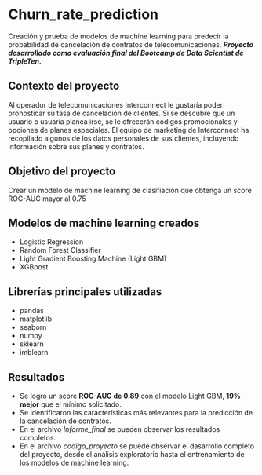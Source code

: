 # Churn_rate_prediction
Creación y prueba de modelos de machine learning para predecir la probabilidad de cancelación de contratos de telecomunicaciones. 
***Proyecto desarrollado como evaluación final del Bootcamp de Data Scientist de TripleTen.***

## Contexto del proyecto
Al operador de telecomunicaciones Interconnect le gustaría poder pronosticar su tasa de cancelación de clientes. Si se descubre que un usuario o usuaria planea irse, se le ofrecerán códigos promocionales y opciones de planes especiales. El equipo de marketing de Interconnect ha recopilado algunos de los datos personales de sus clientes, incluyendo información sobre sus planes y contratos.

## Objetivo del proyecto
Crear un modelo de machine learning de clasifiación que obtenga un score ROC-AUC mayor al 0.75

## Modelos de machine learning creados
- Logistic Regression
- Random Forest Classifier
- Light Gradient Boosting Machine (Light GBM)
- XGBoost

## Librerías principales utilizadas
- pandas
- matplotlib
- seaborn
- numpy
- sklearn
- imblearn

## Resultados
- Se logró un score **ROC-AUC de 0.89** con el modelo Light GBM, **19% mejor** que el mínimo solicitado.
- Se identificaron las características más relevantes para la predicción de la cancelación de contratos.
- En el archivo *Informe_final* se pueden observar los resultados completos.
- En el archivo *codigo_proyecto* se puede observar el dasarrollo completo del proyecto, desde el análisis exploratorio hasta el entrenamiento de los modelos de machine learning.